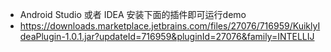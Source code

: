 - Android Studio 或者 IDEA 安装下面的插件即可运行demo
- https://downloads.marketplace.jetbrains.com/files/27076/716959/KuiklyIdeaPlugin-1.0.1.jar?updateId=716959&pluginId=27076&family=INTELLIJ